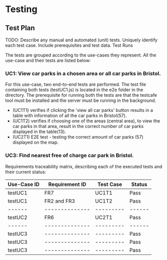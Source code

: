 # Testing

## Test Plan
TODO: Describe any manual and automated (unit) tests. Uniquely identify each test case. Include prerequisites and test data.
Test Runs



The tests are grouped according to the use-cases they represent. All the use-case and their tests are listed below:

### UC1: View car parks in a chosen area or all car parks in Bristol.
For this use-case, two end-to-end tests are performed. The test file containing both tests (testUC1.js) is located in the e2e folder in the directory. The prerequisite for running both the tests are that the testcafe tool must be installed and the server must be running in the background.
- (UC1T1) verifies if clicking the 'view all car parks' button results in a table with information of all the car parks in Bristol(57). 
- (UC1T2) verifies if choosing one of the areas (central area), to view the car parks in that area, result in the correct number of car parks displayed in the table(13).
- (UC2T1) E2E test - testing the correct amount of car parks (57) displayed on the map.

### UC3: Find nearest free of charge car park in Bristol.

Requirements traceability matrix, describing each of the executed tests and their current status:


| Use-Case ID | Requirement ID | Test Case | Status |
|  ------ | -------------- | --------- | ------ |
| testUC1 |     FR7        | UC1T1     | Pass   |
| testUC1 |  FR2 and FR3   | UC1T2     | Pass   |
|  ------ | -------------- | --------- | ------ |
| testUC2 |     FR6        |    UC2T1  |  Pass  |
|  ------ | -------------- | --------- | ------ |
| testUC3 | -------------- | --------- |  Pass  |
| testUC3 | -------------- | --------- |  Pass  |
| testUC3 | -------------- | --------- |  Pass  |



